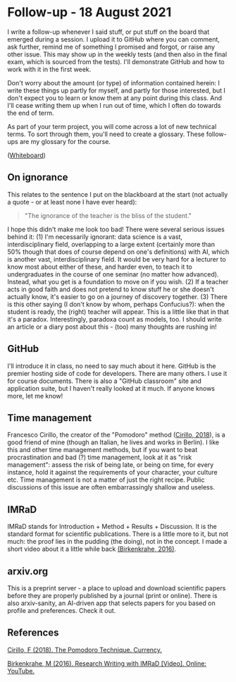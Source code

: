 
# Follow-up - 18 August 2021

I write a follow-up whenever I said stuff, or put stuff on the
board that emerged during a session. I upload it to GitHub where
you can comment, ask further, remind me of something I promised and
forgot, or raise any other issue. This may show up in the weekly
tests (and then also in the final exam, which is sourced from the
tests). I'll demonstrate GitHub and how to work with it in the
first week.

Don't worry about the amount (or type) of information contained
herein: I write these things up partly for myself, and partly for
those interested, but I don't expect you to learn or know them at
any point during this class. And I'll cease writing them up when I
run out of time, which I often do towards the end of term.

As part of your term project, you will come across a lot of new
technical terms. To sort through them, you'll need to create a
glossary. These follow-ups are my glossary for the course.

([Whiteboard](https://drive.google.com/drive/folders/1Klhy3muIH7_GwN4aNRjrTW5507l237Zo?usp=sharing))


## On ignorance

This relates to the sentence I put on the blackboard at the start
(not actually a quote - or at least none I have ever heard):

> "The ignorance of the teacher is the bliss of the student."

I hope this didn't make me look too bad! There were several
serious issues behind it: (1) I'm necessarily ignorant: data
science is a vast, interdisciplinary field, overlapping to a large
extent (certainly more than 50% though that does of course depend
on one's definitions) with AI, which is another vast,
interdisciplinary field. It would be very hard for a lecturer to
know most about either of these, and harder even, to teach it to
undergraduates in the course of one seminar (no matter how
advanced). Instead, what you get is a foundation to move on if you
wish. (2) If a teacher acts in good faith and does not pretend to
know stuff he or she doesn't actually know, it's easier to go on a
journey of discovery together. (3) There is this other saying (I
don't know by whom, perhaps Confucius?): when the student is
ready, the (right) teacher will appear. This is a little like that
in that it's a paradox. Interestingly, paradoxa count as models,
too. I should write an article or a diary post about this - (too)
many thoughts are rushing in!


## GitHub

I'll introduce it in class, no need to say much about it
here. GitHub is the premier hosting side of code for
developers. There are many others. I use it for course
documents. There is also a "GitHub classroom" site and application
suite, but I haven't really looked at it much. If anyone knows
more, let me know!


## Time management

Francesco Cirillo, the creator of the "Pomodoro" method ([Cirillo,
2018](#orgcc94a70)), is a good friend of mine (though an Italian, he lives and
works in Berlin). I like this and other time management methods,
but if you want to beat procrastination and bad (?) time
management, look at it as "risk management": assess the risk of
being late, or being on time, for every instance, hold it against
the requirements of your character, your culture etc. Time
management is not a matter of just the right recipe. Public
discussions of this issue are often embarrassingly shallow and
useless.


## IMRaD

IMRaD stands for Introduction + Method + Results + Discussion. It
is the standard format for scientific publications. There is a
little more to it, but not much: the proof lies in the pudding
(the doing), not in the concept. I made a short video about it a
little while back [(Birkenkrahe, 2016)](#orgc28dad1).


## arxiv.org

This is a preprint server - a place to upload and download
scientific papers before they are properly published by a journal
(print or online). There is also arxiv-sanity, an AI-driven app
that selects papers for you based on profile and
preferences. Check it out.


## References

<a id="orgcc94a70"></a> [Cirillo, F (2018). The Pomodoro Technique. Currency.](https://www.amazon.com/Pomodoro-Technique-Acclaimed-Time-Management-Transformed/dp/1524760706/)

<a id="orgc28dad1"></a> [Birkenkrahe, M (2016). Research Writing with
IMRaD [Video]. Online: YouTube.](https://youtu.be/dip7UwZ3wUM)

